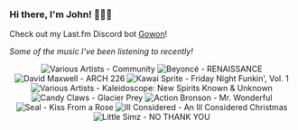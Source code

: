 ### Hi there, I'm John! 🏄🏻‍♂️

Check out my Last.fm Discord bot [Gowon](http://gowon.ca)!

_Some of the music I've been listening to recently!_


<!-- lastfm -->
<p align="center"><img src="https://lastfm.freetls.fastly.net/i/u/64s/219ba37e2c10d9738a124b2cfc58bf01.jpg" title="Various Artists - Community"> <img src="https://lastfm.freetls.fastly.net/i/u/64s/be0d73355d520e5bb627d846a0461bbd.jpg" title="Beyoncé - RENAISSANCE"> <img src="https://lastfm.freetls.fastly.net/i/u/64s/8f356ea410393909e22af0121a93e06e.png" title="David Maxwell - ARCH 226"> <img src="https://lastfm.freetls.fastly.net/i/u/64s/f87bc7a5ffd8e0977e7e889a3f3a1592.jpg" title="Kawai Sprite - Friday Night Funkin', Vol. 1"> <img src="https://lastfm.freetls.fastly.net/i/u/64s/41502176c6c91cd24eef534151803cec.jpg" title="Various Artists - Kaleidoscope: New Spirits Known & Unknown"> <img src="https://lastfm.freetls.fastly.net/i/u/64s/69d682c1057d45008d669f90c77931ff.png" title="Candy Claws - Glacier Prey"> <img src="https://lastfm.freetls.fastly.net/i/u/64s/540008489e214926c942f91d0241f16c.jpg" title="Action Bronson - Mr. Wonderful"> <img src="https://lastfm.freetls.fastly.net/i/u/64s/5e4165c7a80747d99c5d0f9616cfdc5b.jpg" title="Seal - Kiss From a Rose"> <img src="https://lastfm.freetls.fastly.net/i/u/64s/978725c4a1f5805b02fbfeef1e5e7fe0.jpg" title="Ill Considered - An Ill Considered Christmas"> <img src="https://lastfm.freetls.fastly.net/i/u/64s/cdd6555b63a617387bec48646389af71.jpg" title="Little Simz - NO THANK YOU"> </p>
